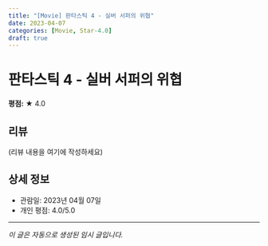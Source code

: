 ```yaml
---
title: "[Movie] 판타스틱 4 - 실버 서퍼의 위협"
date: 2023-04-07
categories: [Movie, Star-4.0]
draft: true
---
```


# 판타스틱 4 - 실버 서퍼의 위협

**평점:** ★ 4.0

## 리뷰

(리뷰 내용을 여기에 작성하세요)

## 상세 정보

- 관람일: 2023년 04월 07일
- 개인 평점: 4.0/5.0

---

*이 글은 자동으로 생성된 임시 글입니다.*
